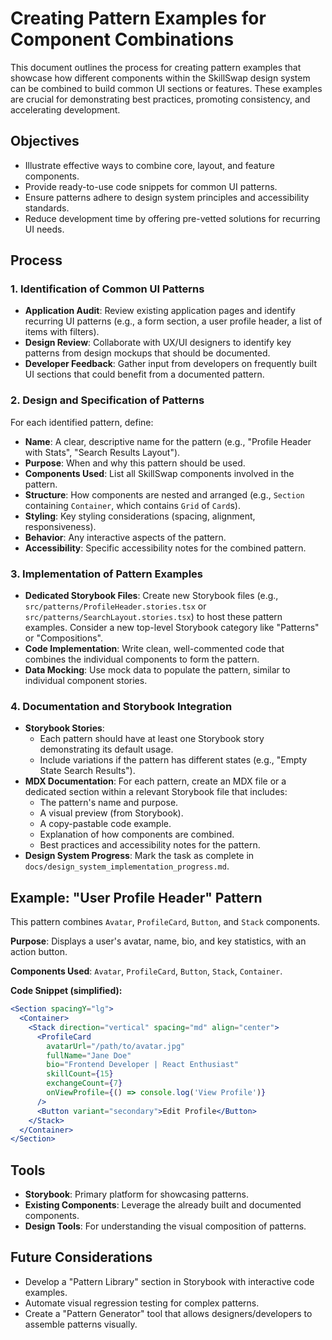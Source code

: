 # Creating Pattern Examples for Component Combinations

This document outlines the process for creating pattern examples that showcase how different components within the SkillSwap design system can be combined to build common UI sections or features. These examples are crucial for demonstrating best practices, promoting consistency, and accelerating development.

## Objectives

-   Illustrate effective ways to combine core, layout, and feature components.
-   Provide ready-to-use code snippets for common UI patterns.
-   Ensure patterns adhere to design system principles and accessibility standards.
-   Reduce development time by offering pre-vetted solutions for recurring UI needs.

## Process

### 1. Identification of Common UI Patterns

*   **Application Audit**: Review existing application pages and identify recurring UI patterns (e.g., a form section, a user profile header, a list of items with filters).
*   **Design Review**: Collaborate with UX/UI designers to identify key patterns from design mockups that should be documented.
*   **Developer Feedback**: Gather input from developers on frequently built UI sections that could benefit from a documented pattern.

### 2. Design and Specification of Patterns

For each identified pattern, define:

*   **Name**: A clear, descriptive name for the pattern (e.g., "Profile Header with Stats", "Search Results Layout").
*   **Purpose**: When and why this pattern should be used.
*   **Components Used**: List all SkillSwap components involved in the pattern.
*   **Structure**: How components are nested and arranged (e.g., `Section` containing `Container`, which contains `Grid` of `Card`s).
*   **Styling**: Key styling considerations (spacing, alignment, responsiveness).
*   **Behavior**: Any interactive aspects of the pattern.
*   **Accessibility**: Specific accessibility notes for the combined pattern.

### 3. Implementation of Pattern Examples

*   **Dedicated Storybook Files**: Create new Storybook files (e.g., `src/patterns/ProfileHeader.stories.tsx` or `src/patterns/SearchLayout.stories.tsx`) to host these pattern examples. Consider a new top-level Storybook category like "Patterns" or "Compositions".
*   **Code Implementation**: Write clean, well-commented code that combines the individual components to form the pattern.
*   **Data Mocking**: Use mock data to populate the pattern, similar to individual component stories.

### 4. Documentation and Storybook Integration

*   **Storybook Stories**:
    *   Each pattern should have at least one Storybook story demonstrating its default usage.
    *   Include variations if the pattern has different states (e.g., "Empty State Search Results").
*   **MDX Documentation**: For each pattern, create an MDX file or a dedicated section within a relevant Storybook file that includes:
    *   The pattern's name and purpose.
    *   A visual preview (from Storybook).
    *   A copy-pastable code example.
    *   Explanation of how components are combined.
    *   Best practices and accessibility notes for the pattern.
*   **Design System Progress**: Mark the task as complete in `docs/design_system_implementation_progress.md`.

## Example: "User Profile Header" Pattern

This pattern combines `Avatar`, `ProfileCard`, `Button`, and `Stack` components.

**Purpose**: Displays a user's avatar, name, bio, and key statistics, with an action button.

**Components Used**: `Avatar`, `ProfileCard`, `Button`, `Stack`, `Container`.

**Code Snippet (simplified):**

```jsx
<Section spacingY="lg">
  <Container>
    <Stack direction="vertical" spacing="md" align="center">
      <ProfileCard
        avatarUrl="/path/to/avatar.jpg"
        fullName="Jane Doe"
        bio="Frontend Developer | React Enthusiast"
        skillCount={15}
        exchangeCount={7}
        onViewProfile={() => console.log('View Profile')}
      />
      <Button variant="secondary">Edit Profile</Button>
    </Stack>
  </Container>
</Section>
```

## Tools

*   **Storybook**: Primary platform for showcasing patterns.
*   **Existing Components**: Leverage the already built and documented components.
*   **Design Tools**: For understanding the visual composition of patterns.

## Future Considerations

-   Develop a "Pattern Library" section in Storybook with interactive code examples.
-   Automate visual regression testing for complex patterns.
-   Create a "Pattern Generator" tool that allows designers/developers to assemble patterns visually.
